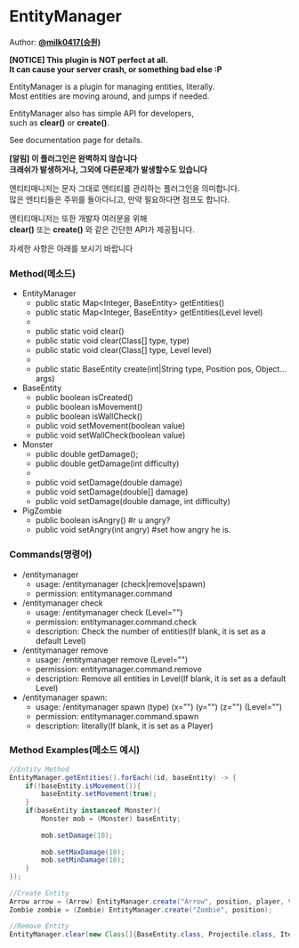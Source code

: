 # EntityManager   
  
Author: **[@milk0417(승원)](https://github.com/milk0417)**  

**[NOTICE] This plugin is NOT perfect at all.  
It can cause your server crash, or something bad else :P**
  
EntityManager is a plugin for managing entities, literally.  
Most entities are moving around, and jumps if needed.  
  
EntityManager also has simple API for developers,  
such as **clear()** or **create()**.  
  
See documentation page for details.  
  
**[알림] 이 플러그인은 완벽하지 않습니다  
크래쉬가 발생하거나, 그외에 다른문제가 발생할수도 있습니다**  
  
엔티티매니저는 문자 그대로 엔티티를 관리하는 플러그인을 의미합니다.  
많은 엔티티들은 주위를 돌아다니고, 만약 필요하다면 점프도 합니다.  

엔티티매니저는 또한 개발자 여러분을 위해  
**clear()** 또는 **create()** 와 같은 간단한 API가 제공됩니다.  
  
자세한 사항은 아래를 보시기 바랍니다

### Method(메소드)
  * EntityManager
    * public static Map<Integer, BaseEntity> getEntities()
    * public static Map<Integer, BaseEntity> getEntities(Level level)
    * 
    * public static void clear()
    * public static void clear(Class[] type, type)
    * public static void clear(Class[] type, Level level)
    * 
    * public static BaseEntity create(int|String type, Position pos, Object... args)
  * BaseEntity
    * public boolean isCreated()
    * public boolean isMovement()
    * public boolean isWallCheck()
    * public void setMovement(boolean value)
    * public void setWallCheck(boolean value)
  * Monster
    * public double getDamage();
    * public double getDamage(int difficulty)
    * 
    * public void setDamage(double damage)
    * public void setDamage(double[] damage)
    * public void setDamage(double damage, int difficulty)
  * PigZombie
    * public boolean isAngry() #r u angry?
    * public void setAngry(int angry) #set how angry he is.  
  
### Commands(명령어)
  * /entitymanager
    * usage: /entitymanager (check|remove|spawn)
    * permission: entitymanager.command
  * /entitymanager check
    * usage: /entitymanager check (Level="")
    * permission: entitymanager.command.check
    * description: Check the number of entities(If blank, it is set as a default Level)
  * /entitymanager remove
    * usage: /entitymanager remove (Level="")
    * permission: entitymanager.command.remove
    * description: Remove all entities in Level(If blank, it is set as a default Level)
  * /entitymanager spawn:
    * usage: /entitymanager spawn (type) (x="") (y="") (z="") (Level="")
    * permission: entitymanager.command.spawn
    * description: literally(If blank, it is set as a Player)

### Method Examples(메소드 예시)
``` java  
//Entity Method  
EntityManager.getEntities().forEach((id, baseEntity) -> {  
    if(!baseEntity.isMovement()){  
        baseEntity.setMovement(true);  
    }  
    if(baseEntity instanceof Monster){
        Monster mob = (Monster) baseEntity;
        
        mob.setDamage(10);
          
        mob.setMaxDamage(10);  
        mob.setMinDamage(10);  
    }  
});  
  
//Create Entity  
Arrow arrow = (Arrow) EntityManager.create("Arrow", position, player, true);
Zombie zombie = (Zombie) EntityManager.create("Zombie", position);  
  
//Remove Entity  
EntityManager.clear(new Class[]{BaseEntity.class, Projectile.class, Item.class});  
```
